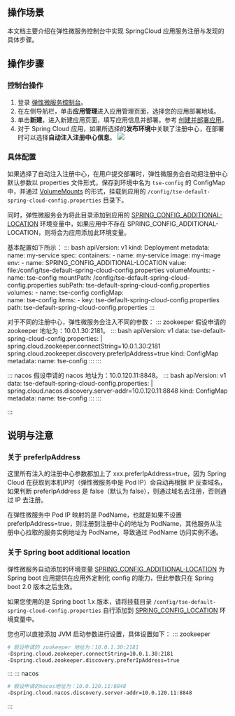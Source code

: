 ## 操作场景

本文档主要介绍在弹性微服务控制台中实现 SpringCloud 应用服务注册与发现的具体步骤。

## 操作步骤
### 控制台操作

1. 登录 [弹性微服务控制台](https://console.cloud.tencent.com/tem)。
2. 在左侧导航栏，单击**应用管理**进入应用管理页面，选择您的应用部署地域。
3. 单击**新建**，进入新建应用页面，填写应用信息并部署。参考 [创建并部署应用](https://cloud.tencent.com/document/product/1371/53294)。
4. 对于 Spring Cloud 应用，如果所选择的**发布环境**中关联了注册中心，在部署时可以选择**自动注入注册中心信息**。
	 ![](https://main.qcloudimg.com/raw/1b446ae4554bce6c4cdb6ee4e9ba8f1d.png)

### 具体配置

如果选择了自动注入注册中心，在用户提交部署时，弹性微服务会自动把注册中心默认参数以 properties 文件形式，保存到环境中名为 `tse-config` 的 ConfigMap 中，并通过 [VolumeMounts](https://kubernetes.io/docs/concepts/storage/volumes/#configmap) 的形式，挂载到应用的 `/config/tse-default-spring-cloud-config.properties` 目录下。

同时，弹性微服务会为将此目录添加到应用的 [SPRING_CONFIG_ADDITIONAL-LOCATION](https://docs.spring.io/spring-boot/docs/2.1.8.RELEASE/reference/html/boot-features-external-config.html#boot-features-external-config-application-property-files) 环境变量中，如果应用中不存在 SPRING_CONFIG_ADDITIONAL-LOCATION，则将会为应用添加此环境变量。

基本配置如下所示：
<dx-codeblock>
:::  bash
apiVersion: v1
kind: Deployment
metadata:
  name: my-service
spec:
  containers:
    - name: my-service
      image: my-image
      env:
        - name: SPRING_CONFIG_ADDITIONAL-LOCATION
          value: file:/config/tse-default-spring-cloud-config.properties
      volumeMounts:
        - name: tse-config
          mountPath: /config/tse-default-spring-cloud-config.properties
          subPath: tse-default-spring-cloud-config.properties
  volumes:
    - name: tse-config
      configMap:  
        name: tse-config
        items:
          - key: tse-default-spring-cloud-config.properties
            path: tse-default-spring-cloud-config.properties
:::
</dx-codeblock>


对于不同的注册中心，弹性微服务会注入不同的参数：
<dx-tabs>
::: zookeeper
假设申请的 zookeeper 地址为：10.0.1.30:2181。
<dx-codeblock>
:::  bash
apiVersion: v1
data:
  tse-default-spring-cloud-config.properties: |
    spring.cloud.zookeeper.connectString=10.0.1.30:2181
    spring.cloud.zookeeper.discovery.preferIpAddress=true
kind: ConfigMap
metadata:
  name: tse-config
:::
</dx-codeblock>
:::

::: nacos
假设申请的 nacos 地址为：10.0.120.11:8848。
<dx-codeblock>
:::  bash
apiVersion: v1
data:
  tse-default-spring-cloud-config.properties: |
    spring.cloud.nacos.discovery.server-addr=10.0.120.11:8848
kind: ConfigMap
metadata:
  name: tse-config
:::
</dx-codeblock>
:::

:::
</dx-tabs>



## 说明与注意

### 关于 preferIpAddress

这里所有注入的注册中心参数都加上了 xxx.preferIpAddress=true，因为 Spring Cloud 在获取到本机IP时（弹性微服务中是 Pod IP）会自动再根据 IP 反查域名，如果判断 preferIpAddress 是 false（默认为 false），则通过域名去注册，否则通过 IP 去注册。

在弹性微服务中 Pod IP 映射的是 PodName，也就是如果不设置 preferIpAddress=true，则注册到注册中心的地址为 PodName，其他服务从注册中心拉取的服务实例地址为 PodName，导致通过 PodName 访问实例不通。

### 关于 Spring boot additional location

弹性微服务自动添加的环境变量 [SPRING_CONFIG_ADDITIONAL-LOCATION](https://docs.spring.io/spring-boot/docs/2.1.8.RELEASE/reference/html/boot-features-external-config.html#boot-features-external-config-application-property-files) 为 Spring boot 应用提供在应用外定制化 config 的能力，但此参数只在 Spring boot 2.0 版本之后生效。

如果您使用的是 Spring boot 1.x 版本，请将挂载目录 `/config/tse-default-spring-cloud-config.properties` 自行添加到 [SPRING_CONFIG_LOCATION](https://docs.spring.io/spring-boot/docs/1.5.22.RELEASE/reference/html/boot-features-external-config.html#boot-features-external-config-application-property-files) 环境变量中。

您也可以直接添加 JVM 启动参数进行设置，具体设置如下：
<dx-tabs>
::: zookeeper
```bash
# 假设申请的 zookeeper 地址为：10.0.1.30:2181
-Dspring.cloud.zookeeper.connectString=10.0.1.30:2181 
-Dspring.cloud.zookeeper.discovery.preferIpAddress=true
```
:::
::: nacos
```bash
# 假设申请的nacos地址为：10.0.120.11:8848
-Dspring.cloud.nacos.discovery.server-addr=10.0.120.11:8848
```
:::
</dx-tabs>


